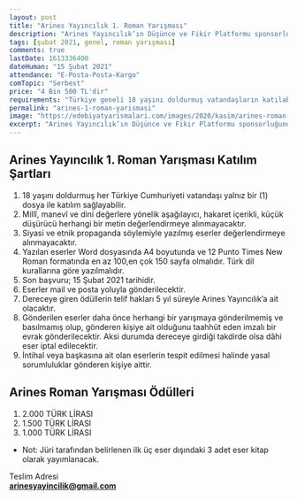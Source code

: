 ```yaml
---
layout: post
title: "Arines Yayıncılık 1. Roman Yarışması"
description: "Arines Yayıncılık’ın Düşünce ve Fikir Platformu sponsorluğunda düzenleyeceği roman yarışması için başvurular başladı."
tags: [şubat 2021, genel, roman yarışması]
comments: true
lastDate: 1613336400  
dateHuman: "15 Şubat 2021"
attendance: "E-Posta-Posta-Kargo"
comTopic: "Serbest"
price: "4 Bin 500 TL'dir"
requirements: "Türkiye geneli 18 yaşını doldurmuş vatandaşların katılabilir"
permalink: "arines-1-roman-yarismasi"
image: "https://edebiyatyarismalari.com/images/2020/kasim/arines-roman-yarismasi.jpeg"
excerpt: "Arines Yayıncılık’ın Düşünce ve Fikir Platformu sponsorluğunda düzenleyeceği roman yarışması için başvurular başladı."
---
```


## Arines Yayıncılık 1. Roman Yarışması Katılım Şartları
1. 18 yaşını doldurmuş her Türkiye Cumhuriyeti vatandaşı yalnız bir (1) dosya ile katılım sağlayabilir.
2. Millî, manevî ve dini değerlere yönelik aşağılayıcı, hakaret içerikli, küçük düşürücü herhangi bir metin değerlendirmeye alınmayacaktır.
3. Siyasi ve etnik propaganda söylemiyle yazılmış eserler değerlendirmeye alınmayacaktır.
4. Yazılan eserler Word dosyasında A4 boyutunda ve 12 Punto Times New Roman formatında en az 100,en çok 150 sayfa olmalıdır. Türk dil kurallarına göre yazılmalıdır.
5. Son başvuru; 15 Şubat 2021 tarihidir.
6. Eserler mail ve posta yoluyla gönderilecektir.
7. Dereceye giren ödüllerin telif hakları 5 yıl süreyle Arines Yayıncılık’a ait olacaktır.
8. Gönderilen eserler daha önce herhangi bir yarışmaya gönderilmemiş ve basılmamış olup, gönderen kişiye ait olduğunu taahhüt eden imzalı bir evrak gönderilecektir. Aksi durumda dereceye girdiği takdirde olsa dâhi eser iptal edilecektir.
9. İntihal veya başkasına ait olan eserlerin tespit edilmesi halinde yasal sorumluluklar gönderen kişiye aittir.

## Arines Roman Yarışması Ödülleri
1. 2.000 TÜRK LİRASI
2. 1.500 TÜRK LİRASI
3. 1.000 TÜRK LİRASI
- Not: Jüri tarafından belirlenen ilk üç eser dışındaki 3 adet eser kitap olarak yayımlanacak.

Teslim Adresi  
**arinesyayincilik@gmail.com**